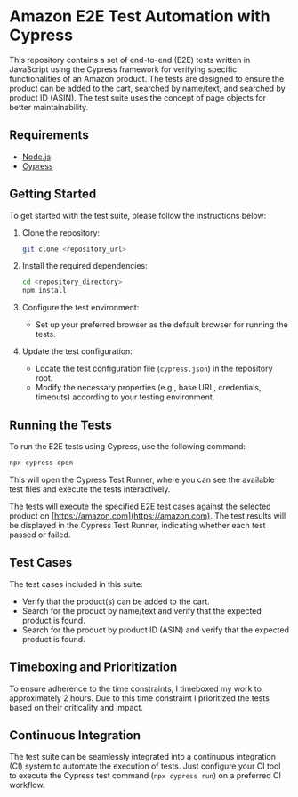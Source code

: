 # Amazon E2E Test Automation with Cypress

This repository contains a set of end-to-end (E2E) tests written in JavaScript using the Cypress framework for verifying specific functionalities of an Amazon product. The tests are designed to ensure the product can be added to the cart, searched by name/text, and searched by product ID (ASIN). The test suite uses the concept of page objects for better maintainability.

## Requirements

- [Node.js](https://nodejs.org/)
- [Cypress](https://www.cypress.io/)

## Getting Started

To get started with the test suite, please follow the instructions below:

1. Clone the repository:

   ```bash
   git clone <repository_url>
   ```

2. Install the required dependencies:

   ```bash
   cd <repository_directory>
   npm install
   ```

3. Configure the test environment:

   - Set up your preferred browser as the default browser for running the tests.

4. Update the test configuration:

   - Locate the test configuration file (`cypress.json`) in the repository root.
   - Modify the necessary properties (e.g., base URL, credentials, timeouts) according to your testing environment.

## Running the Tests

To run the E2E tests using Cypress, use the following command:

```bash
npx cypress open
```

This will open the Cypress Test Runner, where you can see the available test files and execute the tests interactively.

The tests will execute the specified E2E test cases against the selected product on [https://amazon.com](https://amazon.com). The test results will be displayed in the Cypress Test Runner, indicating whether each test passed or failed.

## Test Cases

The test cases included in this suite:

- Verify that the product(s) can be added to the cart.
- Search for the product by name/text and verify that the expected product is found.
- Search for the product by product ID (ASIN) and verify that the expected product is found.

## Timeboxing and Prioritization

To ensure adherence to the time constraints, I timeboxed my work to approximately 2 hours. Due to this time constraint I prioritized the tests based on their criticality and impact.

## Continuous Integration

The test suite can be seamlessly integrated into a continuous integration (CI) system to automate the execution of tests. Just configure your CI tool to execute the Cypress test command (`npx cypress run`) on a preferred CI workflow.
